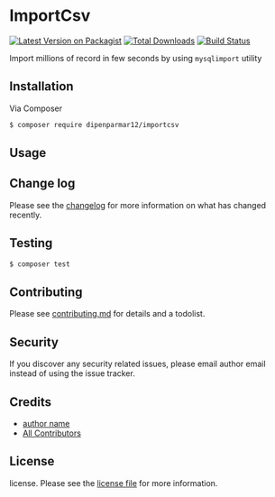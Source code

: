 # ImportCsv

[![Latest Version on Packagist][ico-version]][link-packagist]
[![Total Downloads][ico-downloads]][link-downloads]
[![Build Status][ico-travis]][link-travis]

Import millions of record in few seconds by using `mysqlimport` utility

## Installation

Via Composer

``` bash
$ composer require dipenparmar12/importcsv
```

## Usage

## Change log

Please see the [changelog](changelog.md) for more information on what has changed recently.

## Testing

``` bash
$ composer test
```

## Contributing

Please see [contributing.md](contributing.md) for details and a todolist.

## Security

If you discover any security related issues, please email author email instead of using the issue tracker.

## Credits

- [author name][link-author]
- [All Contributors][link-contributors]

## License

license. Please see the [license file](license.md) for more information.

[ico-version]: https://img.shields.io/packagist/v/dipenparmar12/importcsv.svg?style=flat-square
[ico-downloads]: https://img.shields.io/packagist/dt/dipenparmar12/importcsv.svg?style=flat-square
[ico-travis]: https://img.shields.io/travis/dipenparmar12/importcsv/master.svg?style=flat-square
[ico-styleci]: https://styleci.io/repos/12345678/shield

[link-packagist]: https://packagist.org/packages/dipenparmar12/importcsv
[link-downloads]: https://packagist.org/packages/dipenparmar12/importcsv
[link-travis]: https://travis-ci.org/dipenparmar12/importcsv
[link-styleci]: https://styleci.io/repos/12345678
[link-author]: https://github.com/dipenparmar12
[link-contributors]: ../../contributors
